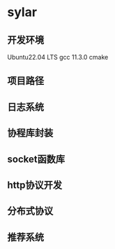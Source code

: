 # sylar

## 开发环境
Ubuntu22.04 LTS
gcc 11.3.0
cmake

## 项目路径

## 日志系统

## 协程库封装

## socket函数库

## http协议开发

## 分布式协议

## 推荐系统
